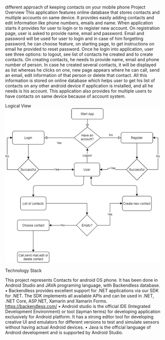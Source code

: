 different approach of keeping contacts on your mobile phone
Project Overview
This application features online database that stores contacts and multiple accounts on same device. It provides easily adding contacts and edit information like phone numbers, emails and name. When application starts it provides for user to login or to register new account. On registration page, user is asked to provide name, email and password. Email and password will be used for user to login and in case of him forgetting password, he can choose feature, on starting page, to get instructions on email he provided to reset password. Once he login into application, user see three options: to logout, see list of contacts he created and to create contacts. On creating contacts, he needs to provide name, email and phone number of person. In case he created several contacts, it will be displayed as list whereas he clicks on one, new page appears where he can call, send an email, edit information of that person or delete that contact. All this information is stored on online database which helps user to get his list of contacts on any other android device if application is installed, and all he needs is his account. This application also provides for multiple users to have contacts on same device because of account system. 

Logical View
 ![Diagram](https://github.com/diktung/Kontakti/blob/master/Untitled%20Diagram.png)

Technology Stack

This project represents Contacts for android OS phone. It has been done in Android Studio and JAVA programing language, with Backendless database. 
•	Backendless provides excellent support for .NET applications via our SDK for .NET. 
The SDK implements all available APIs and can be used in .NET, .NET Core, ASP.NET, Xamarin and Xamarin Forms. https://backendless.com/ 
•	Android studio is the official IDE (Integrated Development Environment) or tool (layman terms) for developing application exclusively for Android platform. It has a strong editor tool for developing creative UI and emulators for different versions to test and simulate sensors without having actual Android devices. 
•	Java is the official language of Android development and is supported by Android Studio.
